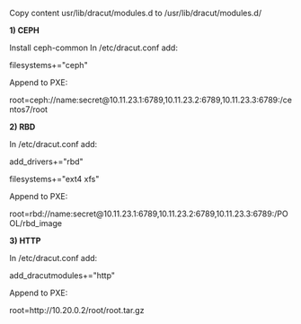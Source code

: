 Copy content usr/lib/dracut/modules.d to /usr/lib/dracut/modules.d/
<p><b>1) CEPH </b></p>
Install ceph-common
In /etc/dracut.conf add:
<p>filesystems+="ceph"</p>
Append to PXE:
<p>root=ceph://name:secret@10.11.23.1:6789,10.11.23.2:6789,10.11.23.3:6789:/centos7/root</p>

<p><b>2) RBD</b></p>
In /etc/dracut.conf add:
<p>add_drivers+="rbd"</p>
<p>filesystems+="ext4 xfs"</p>
Append to PXE:
<p>root=rbd://name:secret@10.11.23.1:6789,10.11.23.2:6789,10.11.23.3:6789:/POOL/rbd_image</p>

<p><b>3) HTTP</b></p>
In /etc/dracut.conf add:
<p>add_dracutmodules+="http"</p>
Append to PXE:
<p>root=http://10.20.0.2/root/root.tar.gz</p>


